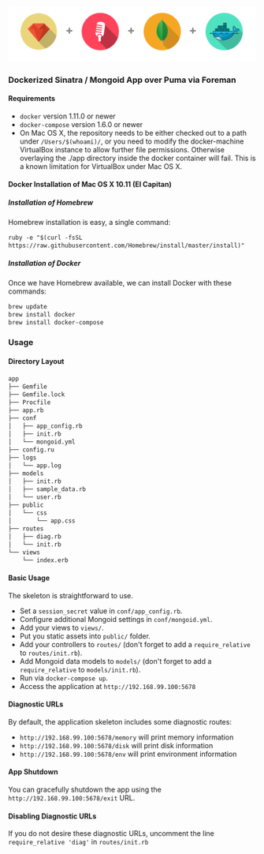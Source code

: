 ![Repository Logo](site-banner.png)
### Dockerized Sinatra / Mongoid App over Puma via Foreman

#### Requirements
* `docker` version 1.11.0 or newer
* `docker-compose` version 1.6.0 or newer
* On Mac OS X, the repository needs to be either checked out to a path under `/Users/$(whoami)/`, or you need to modify the docker-machine VirtualBox instance to allow further file permissions. Otherwise overlaying the ./app directory inside the docker container will fail. This is a known limitation for VirtualBox under Mac OS X.

#### Docker Installation of Mac OS X 10.11 (El Capitan)

##### Installation of Homebrew
Homebrew installation is easy, a single command:
```
ruby -e "$(curl -fsSL https://raw.githubusercontent.com/Homebrew/install/master/install)"
```

##### Installation of Docker
Once we have Homebrew available, we can install Docker with these commands:
```
brew update
brew install docker
brew install docker-compose
```

### Usage

#### Directory Layout
```
app
├── Gemfile
├── Gemfile.lock
├── Procfile
├── app.rb
├── conf
│   ├── app_config.rb
│   ├── init.rb
│   └── mongoid.yml
├── config.ru
├── logs
│   └── app.log
├── models
│   ├── init.rb
│   ├── sample_data.rb
│   └── user.rb
├── public
│   └── css
│       └── app.css
├── routes
│   ├── diag.rb
│   └── init.rb
└── views
    └── index.erb
```

#### Basic Usage
The skeleton is straightforward to use.

* Set a `session_secret` value in `conf/app_config.rb`.
* Configure additional Mongoid settings in `conf/mongoid.yml`.
* Add your views to `views/`.
* Put you static assets into `public/` folder.
* Add your controllers to `routes/` (don't forget to add a `require_relative` to `routes/init.rb`).
* Add Mongoid data models to `models/` (don't forget to add a `require_relative` to `models/init.rb`).
* Run via `docker-compose up`.
* Access the application at `http://192.168.99.100:5678`

#### Diagnostic URLs
By default, the application skeleton includes some diagnostic routes:
* `http://192.168.99.100:5678/memory` will print memory information
* `http://192.168.99.100:5678/disk` will print disk information
* `http://192.168.99.100:5678/env` will print environment information

#### App Shutdown
You can gracefully shutdown the app using the `http://192.168.99.100:5678/exit` URL.

#### Disabling Diagnostic URLs
If you do not desire these diagnostic URLs, uncomment the line `require_relative 'diag'` in `routes/init.rb`
